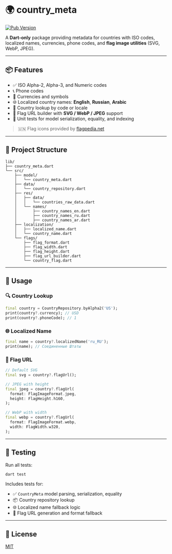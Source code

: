 # 🌍 country\_meta

[![Pub Version](https://img.shields.io/pub/v/country_meta.svg)](https://pub.dev/packages/country_meta)

A **Dart-only** package providing metadata for countries with ISO codes, localized names, currencies, phone codes, and **flag image utilities** (SVG, WebP, JPEG).

---

## 📦 Features

* ✅ ISO Alpha-2, Alpha-3, and Numeric codes
* 📞 Phone codes
* 💱 Currencies and symbols
* 🌐 Localized country names: **English**, **Russian**, **Arabic**
* 🔎 Country lookup by code or locale
* 🏁 Flag URL builder with **SVG / WebP / JPEG** support
* 🧪 Unit tests for model serialization, equality, and indexing

> 🇺🇳 Flag icons provided by [flagpedia.net](https://flagpedia.net)

---

## 📁 Project Structure

```text
lib/
├── country_meta.dart
└── src/
    ├── model/
    │   └── country_meta.dart
    ├── data/
    │   └── country_repository.dart
    ├── res/
    │   ├── data/
    │   │   └── countries_raw_data.dart
    │   └── names/
    │       ├── country_names_en.dart
    │       ├── country_names_ru.dart
    │       ├── country_names_ar.dart
    ├── localization/
    │   ├── localized_name.dart
    │   └── country_name.dart
    └── flags/
        ├── flag_format.dart
        ├── flag_width.dart
        ├── flag_height.dart
        ├── flag_url_builder.dart
        └── country_flag.dart
```

---

## 🚀 Usage

### 🔍 Country Lookup

```dart
final country = CountryRepository.byAlpha2('US');
print(country?.currency); // USD
print(country?.phoneCode); // 1
```

### 🌐 Localized Name

```dart
final name = country?.localizedName('ru_RU');
print(name); // Соединенные Штаты
```

### 🏁 Flag URL

```dart
// Default SVG
final svg = country?.flagUrl();

// JPEG with height
final jpeg = country?.flagUrl(
  format: FlagImageFormat.jpeg,
  height: FlagHeight.h160,
);

// WebP with width
final webp = country?.flagUrl(
  format: FlagImageFormat.webp,
  width: FlagWidth.w320,
);
```

---

## 🧪 Testing

Run all tests:

```bash
dart test
```

Includes tests for:

* ✅ `CountryMeta` model parsing, serialization, equality
* 📦 Country repository lookup
* 🌐 Localized name fallback logic
* 🏁 Flag URL generation and format fallback

---

## 📄 License

[MIT](https://opensource.org/licenses/MIT)
